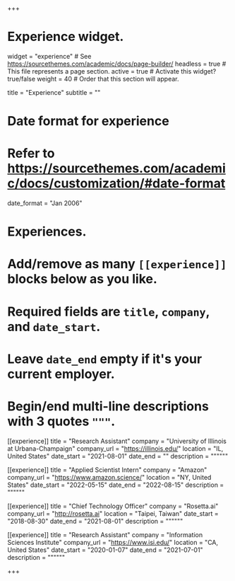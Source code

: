 +++
# Experience widget.
widget = "experience"  # See https://sourcethemes.com/academic/docs/page-builder/
headless = true  # This file represents a page section.
active = true  # Activate this widget? true/false
weight = 40  # Order that this section will appear.

title = "Experience"
subtitle = ""

# Date format for experience
#   Refer to https://sourcethemes.com/academic/docs/customization/#date-format
date_format = "Jan 2006"

# Experiences.
#   Add/remove as many `[[experience]]` blocks below as you like.
#   Required fields are `title`, `company`, and `date_start`.
#   Leave `date_end` empty if it's your current employer.
#   Begin/end multi-line descriptions with 3 quotes `"""`.

[[experience]]
  title = "Research Assistant"
  company = "University of Illinois at Urbana-Champaign"
  company_url = "https://illinois.edu/"
  location = "IL, United States"
  date_start = "2021-08-01"
  date_end = ""
  description = """"""

[[experience]]
  title = "Applied Scientist Intern"
  company = "Amazon"
  company_url = "https://www.amazon.science/"
  location = "NY, United States"
  date_start = "2022-05-15"
  date_end = "2022-08-15"
  description = """"""  


[[experience]]
  title = "Chief Technology Officer"
  company = "Rosetta.ai"
  company_url = "http://rosetta.ai"
  location = "Taipei, Taiwan"
  date_start = "2018-08-30"
  date_end = "2021-08-01"
  description = """"""

[[experience]]
  title = "Research Assistant"
  company = "Information Sciences Institute"
  company_url = "https://www.isi.edu/"
  location = "CA, United States"
  date_start = "2020-01-07"
  date_end = "2021-07-01"
  description = """"""  


+++
